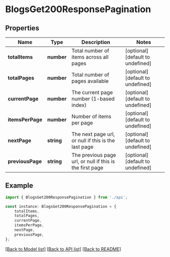 # BlogsGet200ResponsePagination


## Properties

Name | Type | Description | Notes
------------ | ------------- | ------------- | -------------
**totalItems** | **number** | Total number of items across all pages | [optional] [default to undefined]
**totalPages** | **number** | Total number of pages available | [optional] [default to undefined]
**currentPage** | **number** | The current page number (1-based index) | [optional] [default to undefined]
**itemsPerPage** | **number** | Number of items per page | [optional] [default to undefined]
**nextPage** | **string** | The next page url, or null if this is the last page | [optional] [default to undefined]
**previousPage** | **string** | The previous page url, or null if this is the first page | [optional] [default to undefined]

## Example

```typescript
import { BlogsGet200ResponsePagination } from './api';

const instance: BlogsGet200ResponsePagination = {
    totalItems,
    totalPages,
    currentPage,
    itemsPerPage,
    nextPage,
    previousPage,
};
```

[[Back to Model list]](../README.md#documentation-for-models) [[Back to API list]](../README.md#documentation-for-api-endpoints) [[Back to README]](../README.md)
